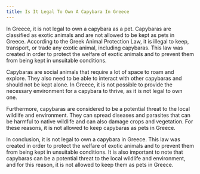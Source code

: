```yaml
---
title: Is It Legal To Own A Capybara In Greece
---
```


In Greece, it is not legal to own a capybara as a pet. Capybaras are classified as exotic animals and are not allowed to be kept as pets in Greece. According to the Greek Animal Protection Law, it is illegal to keep, transport, or trade any exotic animal, including capybaras. This law was created in order to protect the welfare of exotic animals and to prevent them from being kept in unsuitable conditions.

Capybaras are social animals that require a lot of space to roam and explore. They also need to be able to interact with other capybaras and should not be kept alone. In Greece, it is not possible to provide the necessary environment for a capybara to thrive, as it is not legal to own one.

Furthermore, capybaras are considered to be a potential threat to the local wildlife and environment. They can spread diseases and parasites that can be harmful to native wildlife and can also damage crops and vegetation. For these reasons, it is not allowed to keep capybaras as pets in Greece.

In conclusion, it is not legal to own a capybara in Greece. This law was created in order to protect the welfare of exotic animals and to prevent them from being kept in unsuitable conditions. It is also important to note that capybaras can be a potential threat to the local wildlife and environment, and for this reason, it is not allowed to keep them as pets in Greece.